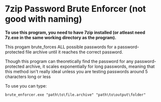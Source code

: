 # 7zip Password Brute Enforcer (not good with naming)
**To use this program, you need to have 7zip installed (or atleast need 7z.exe in the same working directory as the program).**

This progam brute_forces ALL possible passwords for a password-protected file archive until it reaches the correct password.

Though this program can theoretically find the password for any password-protected archive, it scales exponentially for long passwords, meaning that this method isn't really ideal unless you are testing passwords around 5 characters long or less

To use you can type:
```
brute_enforcer.exe "path\to\file.archive" "path\to\output\folder"
```
